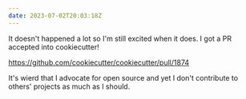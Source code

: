 ```yaml
---
date: 2023-07-02T20:03:18Z
---
```


It doesn't happened a lot so I'm still excited when it does. I got a PR accepted into cookiecutter!

<https://github.com/cookiecutter/cookiecutter/pull/1874>

It's wierd that I advocate for open source and yet I don't contribute to others' projects as much as I should.
